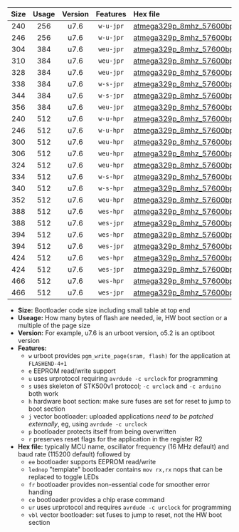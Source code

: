 |Size|Usage|Version|Features|Hex file|
|:-:|:-:|:-:|:-:|:--|
|240|256|u7.6|`w-u-jpr`|[atmega329p_8mhz_57600bps_ur_vbl.hex](https://raw.githubusercontent.com/stefanrueger/urboot/main//atmega329p_8mhz_57600bps_ur_vbl.hex)|
|246|256|u7.6|`w-u-jpr`|[atmega329p_8mhz_57600bps_lednop_ur_vbl.hex](https://raw.githubusercontent.com/stefanrueger/urboot/main//atmega329p_8mhz_57600bps_lednop_ur_vbl.hex)|
|304|384|u7.6|`weu-jpr`|[atmega329p_8mhz_57600bps_ee_ur_vbl.hex](https://raw.githubusercontent.com/stefanrueger/urboot/main//atmega329p_8mhz_57600bps_ee_ur_vbl.hex)|
|310|384|u7.6|`weu-jpr`|[atmega329p_8mhz_57600bps_ee_lednop_ur_vbl.hex](https://raw.githubusercontent.com/stefanrueger/urboot/main//atmega329p_8mhz_57600bps_ee_lednop_ur_vbl.hex)|
|328|384|u7.6|`weu-jpr`|[atmega329p_8mhz_57600bps_ee_lednop_fr_ur_vbl.hex](https://raw.githubusercontent.com/stefanrueger/urboot/main//atmega329p_8mhz_57600bps_ee_lednop_fr_ur_vbl.hex)|
|338|384|u7.6|`w-s-jpr`|[atmega329p_8mhz_57600bps_vbl.hex](https://raw.githubusercontent.com/stefanrueger/urboot/main//atmega329p_8mhz_57600bps_vbl.hex)|
|344|384|u7.6|`w-s-jpr`|[atmega329p_8mhz_57600bps_lednop_vbl.hex](https://raw.githubusercontent.com/stefanrueger/urboot/main//atmega329p_8mhz_57600bps_lednop_vbl.hex)|
|356|384|u7.6|`weu-jpr`|[atmega329p_8mhz_57600bps_ee_lednop_fr_ce_ur_vbl.hex](https://raw.githubusercontent.com/stefanrueger/urboot/main//atmega329p_8mhz_57600bps_ee_lednop_fr_ce_ur_vbl.hex)|
|240|512|u7.6|`w-u-hpr`|[atmega329p_8mhz_57600bps_ur.hex](https://raw.githubusercontent.com/stefanrueger/urboot/main//atmega329p_8mhz_57600bps_ur.hex)|
|246|512|u7.6|`w-u-hpr`|[atmega329p_8mhz_57600bps_lednop_ur.hex](https://raw.githubusercontent.com/stefanrueger/urboot/main//atmega329p_8mhz_57600bps_lednop_ur.hex)|
|300|512|u7.6|`weu-hpr`|[atmega329p_8mhz_57600bps_ee_ur.hex](https://raw.githubusercontent.com/stefanrueger/urboot/main//atmega329p_8mhz_57600bps_ee_ur.hex)|
|306|512|u7.6|`weu-hpr`|[atmega329p_8mhz_57600bps_ee_lednop_ur.hex](https://raw.githubusercontent.com/stefanrueger/urboot/main//atmega329p_8mhz_57600bps_ee_lednop_ur.hex)|
|324|512|u7.6|`weu-hpr`|[atmega329p_8mhz_57600bps_ee_lednop_fr_ur.hex](https://raw.githubusercontent.com/stefanrueger/urboot/main//atmega329p_8mhz_57600bps_ee_lednop_fr_ur.hex)|
|334|512|u7.6|`w-s-hpr`|[atmega329p_8mhz_57600bps.hex](https://raw.githubusercontent.com/stefanrueger/urboot/main//atmega329p_8mhz_57600bps.hex)|
|340|512|u7.6|`w-s-hpr`|[atmega329p_8mhz_57600bps_lednop.hex](https://raw.githubusercontent.com/stefanrueger/urboot/main//atmega329p_8mhz_57600bps_lednop.hex)|
|352|512|u7.6|`weu-hpr`|[atmega329p_8mhz_57600bps_ee_lednop_fr_ce_ur.hex](https://raw.githubusercontent.com/stefanrueger/urboot/main//atmega329p_8mhz_57600bps_ee_lednop_fr_ce_ur.hex)|
|388|512|u7.6|`wes-hpr`|[atmega329p_8mhz_57600bps_ee.hex](https://raw.githubusercontent.com/stefanrueger/urboot/main//atmega329p_8mhz_57600bps_ee.hex)|
|388|512|u7.6|`wes-jpr`|[atmega329p_8mhz_57600bps_ee_vbl.hex](https://raw.githubusercontent.com/stefanrueger/urboot/main//atmega329p_8mhz_57600bps_ee_vbl.hex)|
|394|512|u7.6|`wes-hpr`|[atmega329p_8mhz_57600bps_ee_lednop.hex](https://raw.githubusercontent.com/stefanrueger/urboot/main//atmega329p_8mhz_57600bps_ee_lednop.hex)|
|394|512|u7.6|`wes-jpr`|[atmega329p_8mhz_57600bps_ee_lednop_vbl.hex](https://raw.githubusercontent.com/stefanrueger/urboot/main//atmega329p_8mhz_57600bps_ee_lednop_vbl.hex)|
|424|512|u7.6|`wes-hpr`|[atmega329p_8mhz_57600bps_ee_lednop_fr.hex](https://raw.githubusercontent.com/stefanrueger/urboot/main//atmega329p_8mhz_57600bps_ee_lednop_fr.hex)|
|424|512|u7.6|`wes-jpr`|[atmega329p_8mhz_57600bps_ee_lednop_fr_vbl.hex](https://raw.githubusercontent.com/stefanrueger/urboot/main//atmega329p_8mhz_57600bps_ee_lednop_fr_vbl.hex)|
|466|512|u7.6|`wes-hpr`|[atmega329p_8mhz_57600bps_ee_lednop_fr_ce.hex](https://raw.githubusercontent.com/stefanrueger/urboot/main//atmega329p_8mhz_57600bps_ee_lednop_fr_ce.hex)|
|466|512|u7.6|`wes-jpr`|[atmega329p_8mhz_57600bps_ee_lednop_fr_ce_vbl.hex](https://raw.githubusercontent.com/stefanrueger/urboot/main//atmega329p_8mhz_57600bps_ee_lednop_fr_ce_vbl.hex)|

- **Size:** Bootloader code size including small table at top end
- **Useage:** How many bytes of flash are needed, ie, HW boot section or a multiple of the page size
- **Version:** For example, u7.6 is an urboot version, o5.2 is an optiboot version
- **Features:**
  + `w` urboot provides `pgm_write_page(sram, flash)` for the application at `FLASHEND-4+1`
  + `e` EEPROM read/write support
  + `u` uses urprotocol requiring `avrdude -c urclock` for programming
  + `s` uses skeleton of STK500v1 protocol; `-c urclock` and `-c arduino` both work
  + `h` hardware boot section: make sure fuses are set for reset to jump to boot section
  + `j` vector bootloader: uploaded applications *need to be patched externally*, eg, using `avrdude -c urclock`
  + `p` bootloader protects itself from being overwritten
  + `r` preserves reset flags for the application in the register R2
- **Hex file:** typically MCU name, oscillator frequency (16 MHz default) and baud rate (115200 default) followed by
  + `ee` bootloader supports EEPROM read/write
  + `lednop` "template" bootloader contains `mov rx,rx` nops that can be replaced to toggle LEDs
  + `fr` bootloader provides non-essential code for smoother error handing
  + `ce` bootloader provides a chip erase command
  + `ur` uses urprotocol and requires `avrdude -c urclock` for programming
  + `vbl` vector bootloader: set fuses to jump to reset, not the HW boot section
